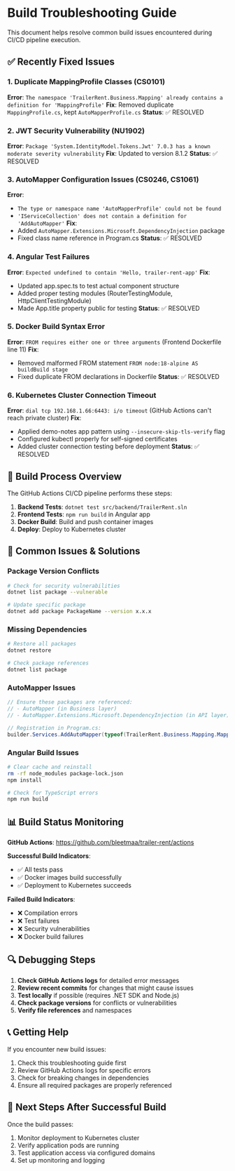 # Build Troubleshooting Guide

This document helps resolve common build issues encountered during CI/CD pipeline execution.

## ✅ **Recently Fixed Issues**

### 1. Duplicate MappingProfile Classes (CS0101)
**Error**: `The namespace 'TrailerRent.Business.Mapping' already contains a definition for 'MappingProfile'`
**Fix**: Removed duplicate `MappingProfile.cs`, kept `AutoMapperProfile.cs`
**Status**: ✅ RESOLVED

### 2. JWT Security Vulnerability (NU1902)
**Error**: `Package 'System.IdentityModel.Tokens.Jwt' 7.0.3 has a known moderate severity vulnerability`
**Fix**: Updated to version 8.1.2
**Status**: ✅ RESOLVED

### 3. AutoMapper Configuration Issues (CS0246, CS1061)
**Error**: 
- `The type or namespace name 'AutoMapperProfile' could not be found`
- `'IServiceCollection' does not contain a definition for 'AddAutoMapper'`
**Fix**: 
- Added `AutoMapper.Extensions.Microsoft.DependencyInjection` package
- Fixed class name reference in Program.cs
**Status**: ✅ RESOLVED

### 4. Angular Test Failures
**Error**: `Expected undefined to contain 'Hello, trailer-rent-app'`
**Fix**: 
- Updated app.spec.ts to test actual component structure
- Added proper testing modules (RouterTestingModule, HttpClientTestingModule)
- Made App.title property public for testing
**Status**: ✅ RESOLVED

### 5. Docker Build Syntax Error
**Error**: `FROM requires either one or three arguments` (Frontend Dockerfile line 11)
**Fix**: 
- Removed malformed FROM statement `FROM node:18-alpine AS buildBuild stage`
- Fixed duplicate FROM declarations in Dockerfile
**Status**: ✅ RESOLVED

### 6. Kubernetes Cluster Connection Timeout
**Error**: `dial tcp 192.168.1.66:6443: i/o timeout` (GitHub Actions can't reach private cluster)
**Fix**: 
- Applied demo-notes app pattern using `--insecure-skip-tls-verify` flag
- Configured kubectl properly for self-signed certificates
- Added cluster connection testing before deployment
**Status**: ✅ RESOLVED

## 🔧 **Build Process Overview**

The GitHub Actions CI/CD pipeline performs these steps:

1. **Backend Tests**: `dotnet test src/backend/TrailerRent.sln`
2. **Frontend Tests**: `npm run build` in Angular app
3. **Docker Build**: Build and push container images
4. **Deploy**: Deploy to Kubernetes cluster

## 🚨 **Common Issues & Solutions**

### Package Version Conflicts
```bash
# Check for security vulnerabilities
dotnet list package --vulnerable

# Update specific package
dotnet add package PackageName --version x.x.x
```

### Missing Dependencies
```bash
# Restore all packages
dotnet restore

# Check package references
dotnet list package
```

### AutoMapper Issues
```csharp
// Ensure these packages are referenced:
// - AutoMapper (in Business layer)
// - AutoMapper.Extensions.Microsoft.DependencyInjection (in API layer)

// Registration in Program.cs:
builder.Services.AddAutoMapper(typeof(TrailerRent.Business.Mapping.MappingProfile));
```

### Angular Build Issues
```bash
# Clear cache and reinstall
rm -rf node_modules package-lock.json
npm install

# Check for TypeScript errors
npm run build
```

## 📊 **Build Status Monitoring**

**GitHub Actions**: https://github.com/bleetmaa/trailer-rent/actions

**Successful Build Indicators**:
- ✅ All tests pass
- ✅ Docker images build successfully
- ✅ Deployment to Kubernetes succeeds

**Failed Build Indicators**:
- ❌ Compilation errors
- ❌ Test failures
- ❌ Security vulnerabilities
- ❌ Docker build failures

## 🔍 **Debugging Steps**

1. **Check GitHub Actions logs** for detailed error messages
2. **Review recent commits** for changes that might cause issues
3. **Test locally** if possible (requires .NET SDK and Node.js)
4. **Check package versions** for conflicts or vulnerabilities
5. **Verify file references** and namespaces

## 📞 **Getting Help**

If you encounter new build issues:
1. Check this troubleshooting guide first
2. Review GitHub Actions logs for specific errors
3. Check for breaking changes in dependencies
4. Ensure all required packages are properly referenced

## 🎯 **Next Steps After Successful Build**

Once the build passes:
1. Monitor deployment to Kubernetes cluster
2. Verify application pods are running
3. Test application access via configured domains
4. Set up monitoring and logging
